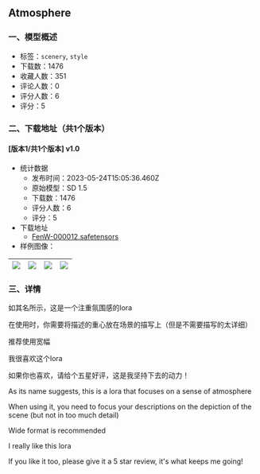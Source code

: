 ## Atmosphere
### 一、模型概述

- 标签：`scenery`, `style`
- 下载数：1476
- 收藏人数：351
- 评论人数：0
- 评分人数：6
- 评分：5

### 二、下载地址（共1个版本）

#### [版本1/共1个版本] v1.0

- 统计数据
  - 发布时间：2023-05-24T15:05:36.460Z
  - 原始模型：SD 1.5
  - 下载数：1476
  - 评分人数：6
  - 评分：5
- 下载地址
  - [FenW-000012.safetensors](https://civitai.com/api/download/models/79915)
- 样例图像：

| <img src="https://image.civitai.com/xG1nkqKTMzGDvpLrqFT7WA/216d5e84-0bb1-4019-9c4d-362053b3003b/width=450/896570.jpeg" /> | <img src="https://image.civitai.com/xG1nkqKTMzGDvpLrqFT7WA/c0101e99-1960-4d89-a6b9-8ab28d6c62f4/width=450/896571.jpeg" /> | <img src="https://image.civitai.com/xG1nkqKTMzGDvpLrqFT7WA/b5068b7b-6060-4e00-976a-9101542b380b/width=450/896572.jpeg" /> | <img src="https://image.civitai.com/xG1nkqKTMzGDvpLrqFT7WA/a16164e4-dbed-4a51-98f2-94fb9969fdf9/width=450/896575.jpeg" /> |
| ---- | ---- | ---- | ---- |


### 三、详情
<p>如其名所示，这是一个注重氛围感的lora</p><p>在使用时，你需要将描述的重心放在场景的描写上（但是不需要描写的太详细）</p><p>推荐使用宽幅</p><p>我很喜欢这个lora</p><p>如果你也喜欢，请给个五星好评，这是我坚持下去的动力！</p><p>As its name suggests, this is a lora that focuses on a sense of atmosphere</p><p>When using it, you need to focus your descriptions on the depiction of the scene (but not in too much detail)</p><p>Wide format is recommended</p><p>I really like this lora</p><p>If you like it too, please give it a 5 star review, it's what keeps me going!</p>
